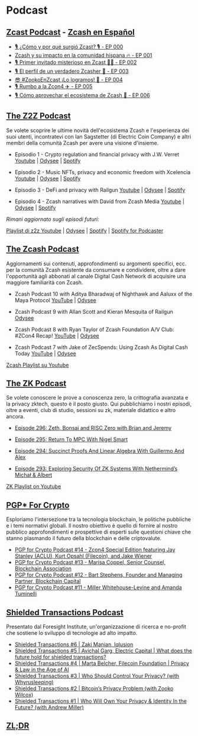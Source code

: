 # Podcast

## [Zcast Podcast](https://github.com/ZecHub/zechub/blob/main/site/Zcash_Social_Media/Zcast_Podcast.md) - [Zcash en Español](https://zcashesp.com/zcast/)

+ [🎙️ ¿Cómo y por qué surgió Zcast? 🎙️ - EP 000](https://www.youtube.com/watch?v=I4qMRmY-7Rg)
+ [Zcash y su impacto en la comunidad hispana 🔥 - EP 001](https://www.youtube.com/watch?v=fdAKb-0nJXs)
+ [🎙️ Primer invitado misterioso en Zcast 👨‍💻 - EP 002](https://www.youtube.com/watch?v=eOQUsFLERGI)
+ [🎙️ El perfil de un verdadero Zcasher 💪 - EP 003](https://www.youtube.com/watch?v=uBeE1p3dDJw)
+ [😎 #ZookoEnZcast ¡Lo logramos! 💪 - EP 004](https://www.youtube.com/watch?v=M5qkbFPeISw)
+ [🎙️ Rumbo a la Zcon4 ✈️ - EP 005](https://www.youtube.com/watch?v=Svi0GyQ2JJc)
+ [🎙️ Cómo aprovechar el ecosistema de Zcash 💪 - EP 006](https://youtu.be/eecILLGwHrQ)

## [The Z2Z Podcast](https://github.com/ZecHub/zechub/blob/main/site/Zcash_Social_Media/The_z2z_Podcast.md)

Se volete scoprire le ultime novità dell'ecosistema Zcash e l'esperienza dei suoi utenti, incontratevi con Ian Sagstetter (di Electric Coin Company) e altri membri della comunità Zcash per avere una visione d'insieme.

+ Episodio 1 - Crypto regulation and financial privacy with J.W. Verret [Youtube](https://www.youtube.com/watch?v=20oCI7XAR08) |  [Odysee](https://odysee.com/@ZecHub:4/z2zpodcast1:4) | [Spotify](https://open.spotify.com/episode/4bgn6g1vcVXOqTZ71IN6HE)

+ Episodio 2 - Music NFTs, privacy and economic freedom with Xcelencia [Youtube](https://www.youtube.com/watch?v=nrtoRgb7g28) | [Odysee](https://odysee.com/@ZecHub:4/xcelencia:4) | [Spotify](https://open.spotify.com/episode/0a0Fad1H2vJ4JO1edJCKuC)

+ Episodio 3 - DeFi and privacy with Railgun [Youtube](https://www.youtube.com/watch?v=jLd7J5BY_aM) | [Odysee](https://odysee.com/@ZecHub:4/railgun:f) | [Spotify](https://open.spotify.com/episode/6dlRiUjEzFOogTrwdVhnhd)

+ Episodio 4 - Zcash narratives with David from Zcash Media [Youtube](https://www.youtube.com/watch?v=gl5qxA4Q6yk) | [Odysee](https://odysee.com/@ZecHub:4/z2z-podcast_untitled-recording_david-law50vmad_cfr_2022-sep-15-2320pm-utc-riverside_1:e) | [Spotify](https://open.spotify.com/episode/1tgtIAGiOLnb1toGj2cmDQ)

*Rimani aggiornato sugli episodi futuri:*

[Playlist di z2z Youtube](https://www.youtube.com/playlist?list=PL6_epn0lASLHlNCMtUErX8UfaJK6N9K5O) |
[Odysee](https://odysee.com/@ZecHub:4) | [Spotify](https://open.spotify.com/show/3teWxE0EQaeohCM268Lpnf) | [Spotify for Podcaster](https://podcasters.spotify.com/pod/show/zec-hub/episodes/Zcash-narratives-with-David-from-Zcash-Media-e1o2b36)

## [The Zcash Podcast](https://github.com/ZecHub/zechub/blob/main/site/Zcash_Social_Media/The_Zcash_Podcast.md)

Aggiornamenti sui contenuti, approfondimenti su argomenti specifici, ecc. per la comunità Zcash esistente da consumare e condividere, oltre a dare l'opportunità agli abbonati al canale Digital Cash Network di acquisire una maggiore familiarità con Zcash.

+ Zcash Podcast 10 with Aditya Bharadwaj of Nighthawk and Aaluxx of the Maya Protocol [YouTube](https://www.youtube.com/watch?v=E7NmqiGU-48&list=PLBFOSRGoT80W5EAebpT9zwXu6OTS1mq8w&index=9) | [Odysee](https://odysee.com/@DigitalCashNetwork:c/Zcash-Podcast-10:7)

+ Zcash Podcast 9 with Allan Scott and Kieran Mesquita of Railgun [Odysee](https://odysee.com/@DigitalCashNetwork:c/Zcash-Podcast-9:7)

+ Zcash Podcast 8 with Ryan Taylor of Zcash Foundation A/V Club: #ZCon4 Recap! [YouTube](https://www.youtube.com/watch?v=hO4M_bojzho&list=PLBFOSRGoT80W5EAebpT9zwXu6OTS1mq8w&index=8) | [Odysee](https://odysee.com/@DigitalCashNetwork:c/Zcash-Podcast-8:f)

+ Zcash Podcast 7 with Jake of ZecSpends: Using Zcash As Digital Cash Today [YouTube](<https://www.youtube.com/watch?v=yZ1Y1qMu3UE&list=PLBFOSRGoT80W5EAebpT9zwXu6OTS1mq8w&index=7>) | [Odysee](https://odysee.com/@DigitalCashNetwork:c/Zcash-Podcast-7:0)

[Zcash Playlist su Youtube](https://www.youtube.com/playlist?list=PLBFOSRGoT80W5EAebpT9zwXu6OTS1mq8w)

## [The ZK Podcast](https://github.com/ZecHub/zechub/blob/main/site/Zcash_Social_Media/The_ZK_Podcast.md)

Se volete conoscere le prove a conoscenza zero, la crittografia avanzata e la privacy zktech, questo è il posto giusto. Qui pubblichiamo i nostri episodi, oltre a eventi, club di studio, sessioni su zk, materiale didattico e altro ancora.

+ [Episode 296: Zeth, Bonsai and RISC Zero with Brian and Jeremy](https://zeroknowledge.fm/296-2/)

+ [Episode 295: Return To MPC With Nigel Smart](https://zeroknowledge.fm/295-2/)

+ [Episode 294: Succinct Proofs And Linear Algebra With Guillermo And Alex](https://zeroknowledge.fm/294-2/)

+ [Episode 293: Exploring Security Of ZK Systems With Nethermind’s Michał & Albert](https://zeroknowledge.fm/293-2/)

[ZK Playlist on Youtube](https://www.youtube.com/playlist?list=PLj80z0cJm8QEUVSlofe1Zd7wyaoZrixFM)

## [PGP* For Crypto](https://github.com/ZecHub/zechub/blob/main/site/Zcash_Social_Media/pgp_for_crypto_podcast.md)

Esploriamo l'intersezione tra la tecnologia blockchain, le politiche pubbliche e i temi normativi globali. Il nostro obiettivo è quello di fornire al nostro pubblico approfondimenti e prospettive di esperti sulle questioni chiave che stanno plasmando il futuro della blockchain e delle criptovalute.

+ [PGP for Crypto Podcast #14 - Zcon4 Special Edition featuring Jay Stanley (ACLU), Kurt Opsahl (Filecoin), and Jake Wiener](https://www.youtube.com/watch?v=Ior4r0YtBUE)
+ [PGP for Crypto Podcast #13 - Marisa Coppel, Senior Counsel, Blockchain Association](https://youtu.be/etqA9xwuCOg)
+ [PGP for Crypto Podcast #12 - Bart Stephens, Founder and Managing Partner, Blockchain Capital](https://youtu.be/Ce58qD5SXzw)
+ [PGP for Crypto Podcast #11 - Miller Whitehouse-Levine and Amanda Tuminelli](https://youtu.be/VwRJ1Ia3h6A)

## [Shielded Transactions Podcast](https://github.com/ZecHub/zechub/blob/main/site/Zcash_Social_Media/Shielded_Transaction_Podcast.md)

Presentato dal Foresight Institute, un'organizzazione di ricerca e no-profit che sostiene lo sviluppo di tecnologie ad alto impatto.

+ [Shielded Transactions #6 | Zaki Manian, Iqlusion](https://www.youtube.com/watch?v=7UI94ybEkpw)
+ [Shielded Transactions #5 | Avichal Garg, Electric Capital | What does the future hold for shielded transactions?](https://www.youtube.com/watch?v=TZPHhgPIcYw)
+ [Shielded Transactions #4 | Marta Belcher, Filecoin Foundation | Privacy & Law in the Age of AI](https://www.youtube.com/watch?v=fzsKiQKvLWU)
+ [Shielded Transactions #3 | Who Should Control Your Privacy? (with Whyrusleeping)](https://www.youtube.com/watch?v=BgLXB_L3STQ)
+ [Shielded Transactions #2 | Bitcoin’s Privacy Problem (with Zooko Wilcox)](https://www.youtube.com/watch?v=WXXVoK92zN8)
+ [Shielded Transactions #1 | Who Will Own Your Privacy & Identity In the Future? (with Andrew Miller)](https://www.youtube.com/watch?v=UVlPHlm1I3o&list=PLH78wfbGI1x0QS-1GIjARHRWjVBKF-ofB&index=37)

## [ZL;DR](https://github.com/ZecHub/zechub/blob/main/site/Zcash_Social_Media/zl%3Bdr.md)
